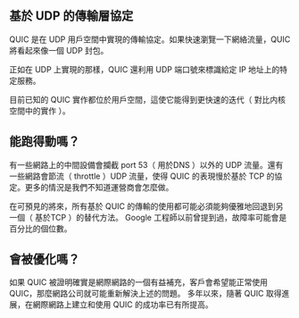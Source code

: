 ## 基於 UDP 的傳輸層協定

QUIC 是在 UDP 用戶空間中實現的傳輸協定。如果快速瀏覽一下網絡流量，QUIC 將看起來像一個 UDP 封包。

正如在 UDP 上實現的那樣，QUIC 還利用 UDP 端口號來標識給定 IP 地址上的特定服務。

目前已知的 QUIC 實作都位於用戶空間，這使它能得到更快速的迭代（ 對比内核空間中的實作 ）。

## 能跑得動嗎？

有一些網路上的中間設備會攔截 port 53（ 用於DNS ）以外的 UDP 流量。還有一些網路會節流（ throttle ）UDP 流量，使得 QUIC 的表現慢於基於 TCP 的協定。更多的情況是我們不知道運營商會怎麼做。

在可預見的將來，所有基於 QUIC 的傳輸的使用都可能必須能夠優雅地回退到另一個（ 基於TCP ）的替代方法。
Google 工程師以前曾提到過，故障率可能會是百分比的個位數。

## 會被優化嗎？

如果 QUIC 被證明確實是網際網路的一個有益補充，客戶會希望能正常使用 QUIC，那麼網路公司就可能重新解決上述的問題。
多年以來，隨著 QUIC 取得進展，在網際網路上建立和使用 QUIC 的成功率已有所提高。
